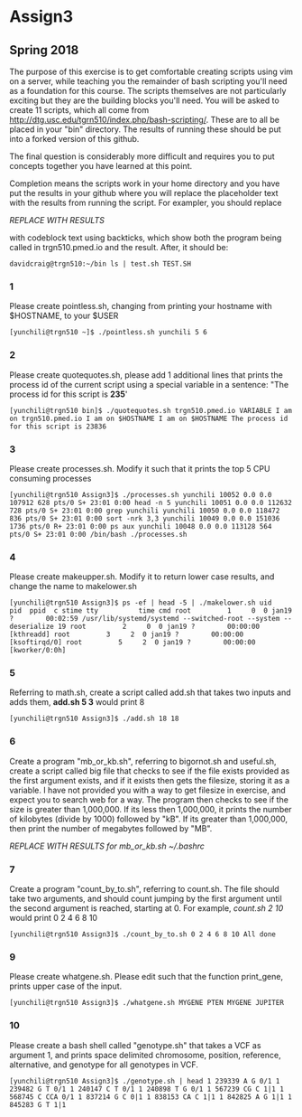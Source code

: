 # Assign3
## Spring 2018

The purpose of this exercise is to get comfortable creating scripts using vim on a server, while teaching you the remainder of bash scripting you'll need as a foundation for this course. The scripts themselves are not particularly exciting but they are the building blocks you'll need.  You will be asked to create 11 scripts, which all come from http://dtg.usc.edu/tgrn510/index.php/bash-scripting/.  These are to all be placed in your "bin" directory. The results of running these should be put into a forked version of this github. 

The final question is considerably more difficult and requires you to put concepts together you have learned at this point.

 Completion means the scripts work in your home directory and you have put the results in your github where you will replace the placeholder text with the results from running the script. For exampler, you should replace

*REPLACE WITH RESULTS*

with codeblock text using backticks, which show both the program being called in trgn510.pmed.io and the result.  After, it should be:

`
davidcraig@trgn510:~/bin ls | test.sh
TEST.SH
`

### 1
Please create pointless.sh, changing from printing your hostname with $HOSTNAME, to your $USER

`
[yunchili@trgn510 ~]$ ./pointless.sh
yunchili
5
6
`

### 2
Please create quotequotes.sh, please add 1 additional lines that prints the process id of the current script using a special variable in a sentence: "The process id for this script is **235**'

`
[yunchili@trgn510 bin]$ ./quotequotes.sh
trgn510.pmed.io
VARIABLE
I am on trgn510.pmed.io
I am on $HOSTNAME
I am on $HOSTNAME
The process id for this script is 23836
` 

### 3
Please create processes.sh.  Modify it such that it prints the top 5 CPU consuming processes

`
[yunchili@trgn510 Assign3]$ ./processes.sh
yunchili 10052 0.0 0.0 107912 628 pts/0 S+ 23:01 0:00 head -n 5 yunchili 10051 0.0 0.0 112632 728 pts/0 S+ 23:01 0:00 grep yunchili yunchili 10050 0.0 0.0 118472 836 pts/0 S+ 23:01 0:00 sort -nrk 3,3 yunchili 10049 0.0 0.0 151036 1736 pts/0 R+ 23:01 0:00 ps aux yunchili 10048 0.0 0.0 113128 564 pts/0 S+ 23:01 0:00 /bin/bash ./processes.sh
`

### 4
Please create makeupper.sh.  Modify it to return lower case results, and change the name to makelower.sh

`
[yunchili@trgn510 Assign3]$ ps -ef | head -5 | ./makelower.sh
uid        pid  ppid  c stime tty          time cmd
root         1     0  0 jan19 ?        00:02:59 /usr/lib/systemd/systemd --switched-root --system --deserialize 19
root         2     0  0 jan19 ?        00:00:00 [kthreadd]
root         3     2  0 jan19 ?        00:00:00 [ksoftirqd/0]
root         5     2  0 jan19 ?        00:00:00 [kworker/0:0h]
`

### 5
Referring to math.sh, create a script called add.sh that takes two inputs and adds them, **add.sh 5 3** would print 8

`
[yunchili@trgn510 Assign3]$ ./add.sh
18
18
`

### 6
Create a program "mb_or_kb.sh", referring to bigornot.sh and useful.sh, create a script called big file that checks to see if the file exists provided as the first argument exists, and if it exists then gets the filesize, storing it as a variable. I have not provided you with a way to get filesize in exercise, and expect you to search web for a way.  The program then checks to see if the size is greater than 1,000,000.  If its less then 1,000,000, it prints the number of kilobytes (divide by 1000) followed by "kB".  If its greater than 1,000,000, then print the number of megabytes followed by "MB".

*REPLACE WITH RESULTS for mb_or_kb.sh ~/.bashrc*

### 7
Create a program "count_by_to.sh", referring to count.sh.  The file should take two arguments, and should count jumping by the first argument until the second argument is reached, starting at 0.  For example, *count.sh 2 10* would print 0 2 4 6 8 10

`
[yunchili@trgn510 Assign3]$ ./count_by_to.sh
0
2
4
6
8
10
All done
`

### 9
Please create whatgene.sh.  Please edit such that the function print_gene, prints upper case of the input.

`
[yunchili@trgn510 Assign3]$ ./whatgene.sh
MYGENE PTEN
MYGENE JUPITER
`

### 10
Please create a bash shell called "genotype.sh" that takes a VCF as argument 1, and prints space delimited chromosome, position, reference, alternative, and genotype for all genotypes in VCF.

`
[yunchili@trgn510 Assign3]$ ./genotype.sh | head
1 239339 A G 0/1
1 239482 G T 0/1
1 240147 C T 0/1
1 240898 T G 0/1
1 567239 CG C 1|1
1 568745 C CCA 0/1
1 837214 G C 0|1
1 838153 CA C 1|1
1 842825 A G 1|1
1 845283 G T 1|1
`
